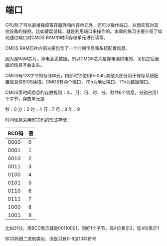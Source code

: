 # 端口

CPU除了可以直接操控寄存器外和内存单元外，还可以操作端口，从而实现对其他设备的操控。比如键盘鼠标，就是利用端口来操作的。本章的练习主要介绍了如何通过端口对CMOS RAM中时间存储单元进行读写。

CMOS RAM芯片内部主要包含了一个时间信息和系统配置信息。

因为是RAM芯片，掉电会丢数据。所以CMOS芯片是靠电池供电的，关机之后里面的信息不会丢失。

CMOS有128字节的存储单元，内部时钟使用0~0dh.其他大部分用于保存系统配置信息供BIOS读取。CMOS有两个端口，70h为地址端口，71h为数据端口。

CMOS里时间信息的存放规则：年、月、日、时、分、秒共6个信息，分别占用1个字节，存放单元是:

秒：0  分：2  时：4  日：7  月：8  年：9

时间信息采用BCD码的形式存储：

| BCD码 | 值 |
| ---- | ---- |
| 0000 | 0 |
| 0001 | 1 |
| 0010 | 2 |
| 0011 | 3 |
| 0100 | 4 |
| 0101 | 5 |
| 0110 | 6 |
| 0111 | 7 |
| 1000 | 8 |
| 1001 | 9 |

比如31分，用BCD表示就是00110001，刚好1个字节，高4位表示3，低4位表示1

BCD码跟二进制类似，但是只有0-9这10种符号
